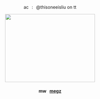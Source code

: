 <div id="header" align="center">

ac⠀:⠀@thisoneeisliu on tt

<div id="header" align="center">

<img src=https://i.postimg.cc/SKZnSFR6/Untitled62-20250729230209.png width="290" height="220">

<div id="header" align="center">
  
#### mw⠀[megz](https://github.com/5uguru)
